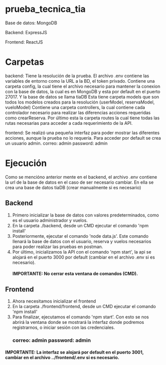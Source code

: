 # prueba_tecnica_tia
Base de datos: MongoDB

Backend: ExpressJS

Frontend: ReactJS

# Carpetas
backend: Tiene la resolución de la prueba. 
  El archivo .env contiene las variables de entorno como la URL a la BD, el token privado.
  Contiene una carpeta config, la cual tiene el archivo necesario para mantener la conexion con la base de datos, la cual es en MongoDB y esta por default en el puerto 27017. Y la base de datos se llama tiaDB
  Esta tiene carpeta models que son todos los modelos creados para la resolución (userModel, reservaModel, vueloModel)
  Contiene una carpeta controllers, la cual contiene cada controlador necesario para realizar las diferencias acciones requeridas como crearReserva.
  Por último esta la carpeta routes la cual tiene todas las rutas necesarias para acceder a cada requerimiento de la API.

frontend: Se realizó una pequeña interfaz para poder mostrar las diferentes acciones, aunque la prueba no lo requería.
  Para acceder por default se crea un usuario admin.
  correo: admin  password: admin

# Ejecución
Como se mencióno anterior mente en el backend, el archivo .env contiene la url de la base de datos en el caso de ser necesario cambiar.
En ella se crea una base de datos tiaDB (crear manualmente si es necesario)
## Backend
  1.  Primero inicializar la base de datos con valores predeterminados, como es el usuario administrador y vuelos.
  2.  En la carpeta ./backend, desde un CMD ejecutar el comando 'npm install'
  3.  Posteriormente, ejecutar el comando 'node data.js'. Este comando llenará la base de datos con el usuario, reserva y vuelos necesarios para poder realizar las pruebas en postman.
  4. Por último, inicializamos la API con el comando 'npm start', la api se alojará en el puerto 3000 por default (cambiar en el archivo .env si es necesario).
      #### IMPORTANTE: No cerrar esta ventana de comandos (CMD).
## Frontend
  1.  Ahora necesitamos inicializar el frontend
  2.  En la carpeta ./frontend/frontend, desde un CMD ejecutar el comando 'npm install'
  3.  Para finalizar, ejecutamos el comando 'npm start'. Con esto se nos abrirá la ventana donde se mostrará la interfaz donde podremos registrarnos, o iniciar sesión con las credenciales.
      ### correo: admin  password: admin
#### IMPORTANTE: La interfaz se alojará por default en el puerto 3001, cambiar en el archivo ../frontend/.env si es necesario.
      
